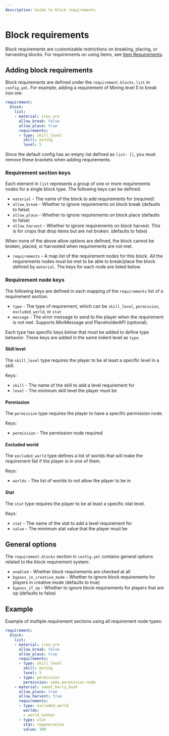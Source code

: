 ```yaml
---
description: Guide to block requirements
---
```


# Block requirements

Block requirements are customizable restrictions on breaking, placing, or harvesting blocks. For requirements on
using items, see [Item Requirements](item-requirements.md).

## Adding block requirements

Block requirements are defined under the `requirement.blocks.list` in `config.yml`. For example, adding a requirement of Mining level 5 to break iron ore:

```yaml
requirement:
  block:
    list:
    - material: iron_ore
      allow_break: false
      allow_place: true
      requirements:
      - type: skill_level
        skill: mining
        level: 5
```

Since the default config has an empty list defined as `list: []`, you must
remove these brackets when adding requirements.

### Requirement section keys

Each element in `list` represents a group of one or more requirements nodes for a single block type.
The following keys can be defined:
* `material` - The name of the block to add requirements for (required)
* `allow_break` - Whether to ignore requirements on block break (defaults to false)
* `allow_place` - Whether to ignore requirements on block place (defaults to false)
* `allow_harvest` - Whether to ignore requirements on block harvest. This is for crops that drop items but are not broken. (defaults to false)

When none of the above allow options are defined, the block cannot be broken, placed, or harvested when requirements are not met.

* `requirements` - A map list of the requirement nodes for this block. All the requirements nodes must be met to be able to break/place
  the block defined by `material`. The keys for each node are listed below.

### Requirement node keys

The following keys are defined in each mapping of the `requirements` list of a requirement section.

* `type` - The type of requirement, which can be `skill_level`, `permission`, `excluded_world`, or `stat`
* `message` - The error message to send to the player when the requirement is not met. Supports MiniMessage and PlaceholderAPI (optional).

Each type has specific keys below that must be added to define type behavior. These keys are added in the same indent level as `type`.

#### Skill level

The `skill_level` type requires the player to be at least a specific level in a skill.

Keys:
  * `skill` - The name of the skill to add a level requirement for
  * `level` - The minimum skill level the player must be

#### Permission

The `permission` type requires the player to have a specific permission node.

Keys:
  * `permission` - The permission node required

#### Excluded world

The `excluded_world` type defines a list of worlds that will make the requirement fail if the player is in one of them.

Keys:
  * `worlds` - The list of worlds to not allow the player to be in

#### Stat

The `stat` type requires the player to be at least a specific stat level.

Keys:
  * `stat` - The name of the stat to add a level requirement for
  * `value` - The minimum stat value that the player must be

## General options

The `requirement.blocks` section in `config.yml` contains general options related to the block requirement system:
* `enabled` - Whether block requirements are checked at all
* `bypass_in_creative_mode` - Whether to ignore block requirements for players in creative mode (defaults to true)
* `bypass_if_op` - Whether to ignore block requirements for players that are op (defaults to false)

## Example

Example of multiple requirement sections using all requirement node types:

```yaml
requirement:
  block:
    list:
    - material: iron_ore
      allow_break: false
      allow_place: true
      requirements:
      - type: skill_level
        skill: mining
        level: 5
      - type: permission
        permission: some.permission.node
    - material: sweet_berry_bush
      allow_place: true
      allow_harvest: true
      requirements:
      - type: excluded_world
        worlds:
        - world_nether
      - type: stat
        stat: regeneration
        value: 100
```
